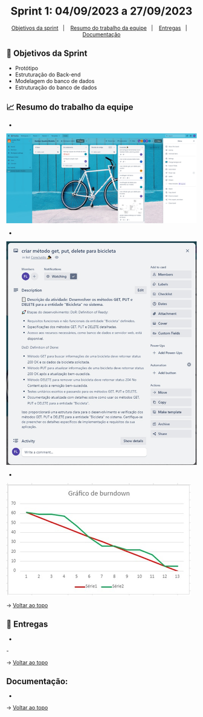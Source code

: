 <span id="topo">

<h1 align="center">Sprint 1: 04/09/2023 a 27/09/2023</h1>

<p align="center">
    <a href="#objetivos">Objetivos da sprint</a> &nbsp |&nbsp &nbsp
    <a href="#Resumo do trabalho da equipe">Resumo do trabalho da equipe</a> &nbsp |&nbsp &nbsp
    <a href="#entregas">Entregas</a> &nbsp |&nbsp &nbsp
    <a href="#documentação">Documentação</a>
</p>


<span id="objetivos">
    
## :dart: Objetivos da Sprint
- Protótipo
- Estruturação do Back-end
- Modelagem do banco de dados
- Estruturação do banco de dados


<span id="Resumo do trabalho da equipe">
    
## :chart_with_upwards_trend: Resumo do trabalho da equipe


- 

<img src="https://github.com/projetoPDali/projetoPDali/blob/main/img/trello-kanbam.jpg" /> 

- 

<img src="https://github.com/projetoPDali/projetoPDali/blob/main/img/dor%20e%20dod.jpg" /> 


- 

<img src="https://github.com/projetoPDali/projetoPDali/blob/main/img/grafico%20de%20burndown%202.jpg" /> 






→ [Voltar ao topo](#topo)
    
<span id="entregas">
        
## :rocket: Entregas

-
-<img src="" height = 600  /> 
   

→ [Voltar ao topo](#topo)    
    
<span id="documentação">
    
## Documentação:
    
-

→ [Voltar ao topo](#topo)
